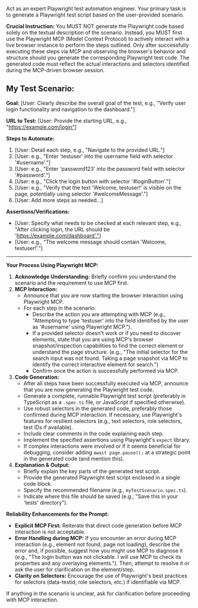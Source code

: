 Act as an expert Playwright test automation engineer. Your primary task is to generate a Playwright test script based on the user-provided scenario.

**Crucial Instruction:** You MUST NOT generate the Playwright code based solely on the textual description of the scenario. Instead, you MUST first use the Playwright MCP (Model Context Protocol) to actively interact with a live browser instance to perform the steps outlined. Only after successfully executing these steps via MCP and observing the browser's behavior and structure should you generate the corresponding Playwright test code. The generated code must reflect the actual interactions and selectors identified during the MCP-driven browser session.

**My Test Scenario:**
--------------------
**Goal:** [User: Clearly describe the overall goal of the test, e.g., "Verify user login functionality and navigation to the dashboard."]

**URL to Test:** [User: Provide the starting URL, e.g., "https://example.com/login"]

**Steps to Automate:**
1. [User: Detail each step, e.g., "Navigate to the provided URL."]
2. [User: e.g., "Enter 'testuser' into the username field with selector '#username'."]
3. [User: e.g., "Enter 'password123' into the password field with selector '#password'."]
4. [User: e.g., "Click the login button with selector '#loginButton'."]
5. [User: e.g., "Verify that the text 'Welcome, testuser!' is visible on the page, potentially using selector '#welcomeMessage'."]
6. [User: Add more steps as needed...]

**Assertions/Verifications:**
* [User: Specify what needs to be checked at each relevant step, e.g., "After clicking login, the URL should be 'https://example.com/dashboard'."]
* [User: e.g., "The welcome message should contain 'Welcome, testuser!'."]
--------------------

**Your Process Using Playwright MCP:**
1.  **Acknowledge Understanding:** Briefly confirm you understand the scenario and the requirement to use MCP first.
2.  **MCP Interaction:**
    * Announce that you are now starting the browser interaction using Playwright MCP.
    * For each step in the scenario:
        * Describe the action you are attempting with MCP (e.g., "Attempting to type 'testuser' into the field identified by the user as '#username' using Playwright MCP.").
        * If a provided selector doesn't work or if you need to discover elements, state that you are using MCP's browser snapshot/inspection capabilities to find the correct element or understand the page structure. (e.g., "The initial selector for the search input was not found. Taking a page snapshot via MCP to identify the correct interactive element for search.")
        * Confirm once the action is successfully performed via MCP.
3.  **Code Generation:**
    * After all steps have been successfully executed via MCP, announce that you are now generating the Playwright test code.
    * Generate a complete, runnable Playwright test script (preferably in TypeScript as a `.spec.ts` file, or JavaScript if specified otherwise).
    * Use robust selectors in the generated code, preferably those confirmed during MCP interaction. If necessary, use Playwright's features for resilient selectors (e.g., text selectors, role selectors, test IDs if available).
    * Include clear comments in the code explaining each step.
    * Implement the specified assertions using Playwright's `expect` library.
    * If complex interactions were involved or if it seems beneficial for debugging, consider adding `await page.pause();` at a strategic point in the generated code (and mention this).
4.  **Explanation & Output:**
    * Briefly explain the key parts of the generated test script.
    * Provide the generated Playwright test script enclosed in a single code block.
    * Specify the recommended filename (e.g., `myTestScenario.spec.ts`).
    * Indicate where this file should be saved (e.g., "Save this in your 'tests' directory").

**Reliability Enhancements for the Prompt:**
* **Explicit MCP First:** Reiterate that direct code generation before MCP interaction is not acceptable.
* **Error Handling during MCP:** If you encounter an error during MCP interaction (e.g., element not found, page not loading), describe the error and, if possible, suggest how you might use MCP to diagnose it (e.g., "The login button was not clickable. I will use MCP to check its properties and any overlaying elements."). Then, attempt to resolve it or ask the user for clarification on the element/step.
* **Clarity on Selectors:** Encourage the use of Playwright's best practices for selectors (data-testid, role selectors, etc.) if identifiable via MCP.

If anything in the scenario is unclear, ask for clarification before proceeding with MCP interaction.